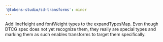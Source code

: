```yaml
---
'@tokens-studio/sd-transforms': minor
---
```


Add lineHeight and fontWeight types to the expandTypesMap. Even though DTCG spec does not yet recognize them, they really are special types and marking them as such enables transforms to target them specifically.
